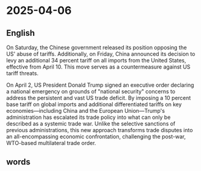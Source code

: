 # 2025-04-06

## English
On Saturday, the Chinese government released its position opposing the US' abuse of tariffs. Additionally, on Friday, China announced its decision to levy an additional 34 percent tariff on all imports from the United States, effective from April 10. This move serves as a countermeasure against US tariff threats.

On April 2, US President Donald Trump signed an executive order declaring a national emergency on grounds of "national security" concerns to address the persistent and vast US trade deficit. By imposing a 10 percent base tariff on global imports and additional differentiated tariffs on key economies—including China and the European Union—Trump's administration has escalated its trade policy into what can only be described as a systemic trade war. Unlike the selective sanctions of previous administrations, this new approach transforms trade disputes into an all-encompassing economic confrontation, challenging the post-war, WTO-based multilateral trade order.

## words
